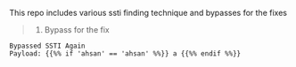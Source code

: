 This repo includes various ssti finding technique and bypasses for the fixes
> 1. Bypass for the fix
```
Bypassed SSTI Again
Payload: {{%% if 'ahsan' == 'ahsan' %%}} a {{%% endif %%}}
```
